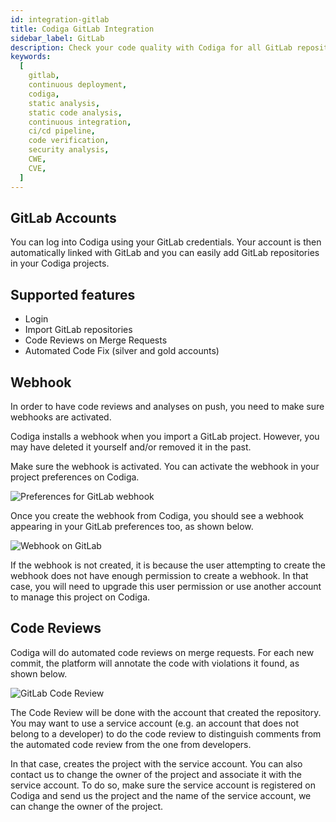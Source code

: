 ```yaml
---
id: integration-gitlab
title: Codiga GitLab Integration
sidebar_label: GitLab
description: Check your code quality with Codiga for all GitLab repositories. Works for 12+ languages. Free 14 days trial.
keywords:
  [
    gitlab,
    continuous deployment,
    codiga,
    static analysis,
    static code analysis,
    continuous integration,
    ci/cd pipeline,
    code verification,
    security analysis,
    CWE,
    CVE,
  ]
---
```


## GitLab Accounts

You can log into Codiga using your GitLab credentials.
Your account is then automatically linked with GitLab and you
can easily add GitLab repositories in your Codiga projects.

## Supported features

- Login
- Import GitLab repositories
- Code Reviews on Merge Requests
- Automated Code Fix (silver and gold accounts)

## Webhook

In order to have code reviews and analyses on push, you need to
make sure webhooks are activated.

Codiga installs a webhook when you import a GitLab project.
However, you may have deleted it yourself and/or removed it in the past.

Make sure the webhook is activated. You can activate the webhook in your
project preferences on Codiga.

![Preferences for GitLab webhook](/img/gitlab-webhook-preferences.png)

Once you create the webhook from Codiga, you should see
a webhook appearing in your GitLab preferences too, as shown below.

![Webhook on GitLab](/img/gitlab-webhook-preferences-gitlab.png)

If the webhook is not created, it is because the user attempting to create
the webhook does not have enough permission to create a webhook. In that
case, you will need to upgrade this user permission or use another
account to manage this project on Codiga.

## Code Reviews

Codiga will do automated code reviews on merge requests. For
each new commit, the platform will annotate the code with violations
it found, as shown below.

![GitLab Code Review](/img/gitlab-code-review-example.png)

The Code Review will be done with the account that created the repository.
You may want to use a service account (e.g. an account that does not
belong to a developer) to do the code review to distinguish comments
from the automated code review from the one from developers.

In that case, creates the project with the service account. You can
also contact us to change the owner of the project and associate it
with the service account. To do so, make sure the service account is
registered on Codiga and send us the project and the name of
the service account, we can change the owner of the project.
